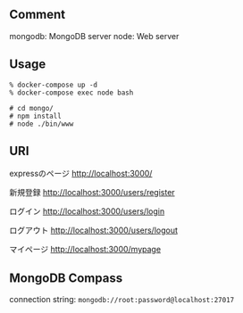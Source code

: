 ## Comment

mongodb: MongoDB server
node: Web server

## Usage

```:コンテナの立ち上げ
% docker-compose up -d
% docker-compose exec node bash
```

```:サーバの実行
# cd mongo/
# npm install
# node ./bin/www
```

## URI

expressのページ
[http://localhost:3000/](http://localhost:3000/)

新規登録
[http://localhost:3000/users/register](http://localhost:3000/users/register)

ログイン
[http://localhost:3000/users/login](http://localhost:3000/users/login)

ログアウト
[http://localhost:3000/users/logout](http://localhost:3000/users/logout)

マイページ
[http://localhost:3000/mypage](http://localhost:3000/mypage)


## MongoDB Compass

connection string: `mongodb://root:password@localhost:27017`